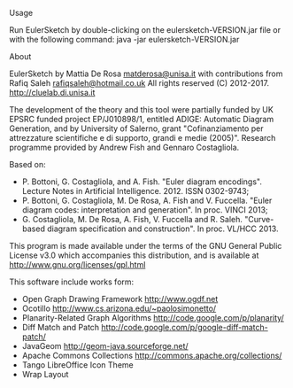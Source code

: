 Usage

Run EulerSketch by double-clicking on the eulersketch-VERSION.jar file or with the following command:
java -jar eulersketch-VERSION.jar


About

EulerSketch by Mattia De Rosa <matderosa@unisa.it> with contributions from Rafiq Saleh <rafiqsaleh@hotmail.co.uk>
All rights reserved (C) 2012-2017.
http://cluelab.di.unisa.it

The development of the theory and this tool were partially funded by UK EPSRC funded project EP/J010898/1, entitled ADIGE: Automatic Diagram Generation, and by University of Salerno, grant "Cofinanziamento per attrezzature scientifiche e di supporto, grandi e medie (2005)".
Research programme provided by Andrew Fish and Gennaro Costagliola.

Based on:
- P. Bottoni, G. Costagliola, and A. Fish. "Euler diagram encodings". Lecture Notes in Artificial Intelligence. 2012. ISSN 0302-9743;
- P. Bottoni, G. Costagliola, M. De Rosa, A. Fish and V. Fuccella. "Euler diagram codes: interpretation and generation". In proc. VINCI 2013;
- G. Costagliola, M. De Rosa, A. Fish, V. Fuccella and R. Saleh. "Curve-based diagram specification and construction". In proc. VL/HCC 2013.


This program is made available under the terms of the GNU General Public License v3.0 which accompanies this distribution, and is available at http://www.gnu.org/licenses/gpl.html

This software include works form:
- Open Graph Drawing Framework http://www.ogdf.net
- Ocotillo http://www.cs.arizona.edu/~paolosimonetto/
- Planarity-Related Graph Algorithms http://code.google.com/p/planarity/
- Diff Match and Patch http://code.google.com/p/google-diff-match-patch/
- JavaGeom http://geom-java.sourceforge.net/
- Apache Commons Collections http://commons.apache.org/collections/
- Tango LibreOffice Icon Theme
- Wrap Layout

